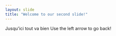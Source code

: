 ```yaml
---
layout: slide
title: "Welcome to our second slide!"
---
```

Jusqu'ici tout va bien
Use the left arrow to go back!
